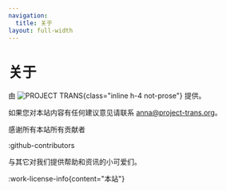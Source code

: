 ```yaml
---
navigation:
  title: 关于
layout: full-width
---
```


# 关于

由 ![PROJECT TRANS](/img/project-trans-inline.svg){class="inline h-4 not-prose"} 提供。

如果您对本站内容有任何建议意见请联系 [anna@project-trans.org](mainto:anna@project-trans.org)。

<p class='not-prose'>
感谢所有本站所有贡献者
</p>

:github-contributors

与其它对我们提供帮助和资讯的小可爱们。

:work-license-info{content="本站"}
